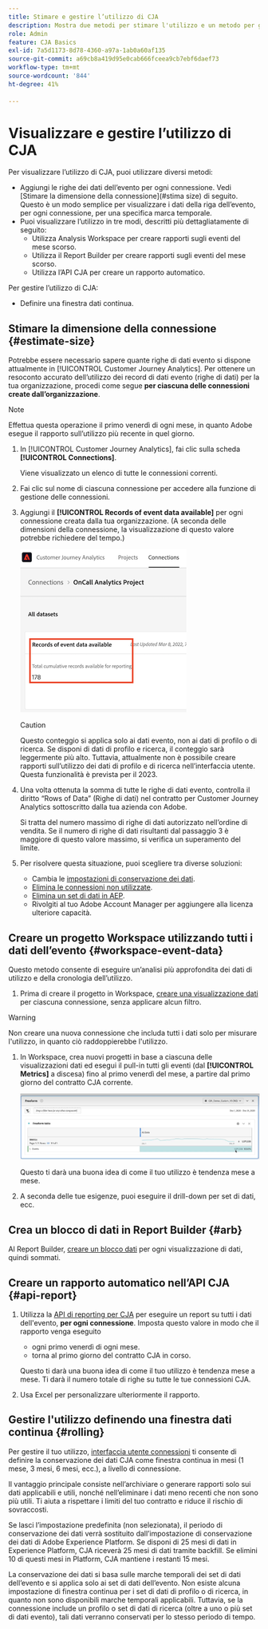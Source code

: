 ```yaml
---
title: Stimare e gestire l’utilizzo di CJA
description: Mostra due metodi per stimare l'utilizzo e un metodo per gestirlo.
role: Admin
feature: CJA Basics
exl-id: 7a5d1173-8d78-4360-a97a-1ab0a60af135
source-git-commit: a69cb8a419d95e0cab666fceea9cb7ebf6daef73
workflow-type: tm+mt
source-wordcount: '844'
ht-degree: 41%

---
```


# Visualizzare e gestire l’utilizzo di CJA

Per visualizzare l’utilizzo di CJA, puoi utilizzare diversi metodi:

* Aggiungi le righe dei dati dell’evento per ogni connessione. Vedi [Stimare la dimensione della connessione](#stima size) di seguito. Questo è un modo semplice per visualizzare i dati della riga dell’evento, per ogni connessione, per una specifica marca temporale.
* Puoi visualizzare l’utilizzo in tre modi, descritti più dettagliatamente di seguito:
   * Utilizza Analysis Workspace per creare rapporti sugli eventi del mese scorso.
   * Utilizza il Report Builder per creare rapporti sugli eventi del mese scorso.
   * Utilizza l’API CJA per creare un rapporto automatico.

Per gestire l’utilizzo di CJA:

* Definire una finestra dati continua.

## Stimare la dimensione della connessione {#estimate-size}

Potrebbe essere necessario sapere quante righe di dati evento si dispone attualmente in [!UICONTROL Customer Journey Analytics]. Per ottenere un resoconto accurato dell’utilizzo dei record di dati evento (righe di dati) per la tua organizzazione, procedi come segue **per ciascuna delle connessioni create dall’organizzazione**.

>[!NOTE]
>
>Effettua questa operazione il primo venerdì di ogni mese, in quanto Adobe esegue il rapporto sull’utilizzo più recente in quel giorno.

1. In [!UICONTROL Customer Journey Analytics], fai clic sulla scheda **[!UICONTROL Connections]**.

   Viene visualizzato un elenco di tutte le connessioni correnti.

1. Fai clic sul nome di ciascuna connessione per accedere alla funzione di gestione delle connessioni.

1. Aggiungi il **[!UICONTROL Records of event data available]** per ogni connessione creata dalla tua organizzazione. (A seconda delle dimensioni della connessione, la visualizzazione di questo valore potrebbe richiedere del tempo.)

   ![Dati evento](assets/event-data.png)

   >[!CAUTION]
   >
   >   Questo conteggio si applica solo ai dati evento, non ai dati di profilo o di ricerca. Se disponi di dati di profilo e ricerca, il conteggio sarà leggermente più alto. Tuttavia, attualmente non è possibile creare rapporti sull’utilizzo dei dati di profilo e di ricerca nell’interfaccia utente. Questa funzionalità è prevista per il 2023.

1. Una volta ottenuta la somma di tutte le righe di dati evento, controlla il diritto “Rows of Data” (Righe di dati) nel contratto per Customer Journey Analytics sottoscritto dalla tua azienda con Adobe.

   Si tratta del numero massimo di righe di dati autorizzato nell’ordine di vendita. Se il numero di righe di dati risultanti dal passaggio 3 è maggiore di questo valore massimo, si verifica un superamento del limite.

1. Per risolvere questa situazione, puoi scegliere tra diverse soluzioni:

   * Cambia le [impostazioni di conservazione dei dati](https://experienceleague.adobe.com/docs/analytics-platform/using/cja-connections/manage-connections.html?lang=it#set-rolling-window-for-connection-data-retention).
   * [Elimina le connessioni non utilizzate](https://experienceleague.adobe.com/docs/analytics-platform/using/cja-overview/cja-faq.html?lang=it#implications-of-deleting-data-components).
   * [Elimina un set di dati in AEP](https://experienceleague.adobe.com/docs/analytics-platform/using/cja-overview/cja-faq.html?lang=it#implications-of-deleting-data-components).
   * Rivolgiti al tuo Adobe Account Manager per aggiungere alla licenza ulteriore capacità.

## Creare un progetto Workspace utilizzando tutti i dati dell’evento {#workspace-event-data}

Questo metodo consente di eseguire un’analisi più approfondita dei dati di utilizzo e della cronologia dell’utilizzo.

1. Prima di creare il progetto in Workspace, [creare una visualizzazione dati](/help/data-views/create-dataview.md) per ciascuna connessione, senza applicare alcun filtro.

>[!WARNING]
>
>    Non creare una nuova connessione che includa tutti i dati solo per misurare l&#39;utilizzo, in quanto ciò raddoppierebbe l&#39;utilizzo.

1. In Workspace, crea nuovi progetti in base a ciascuna delle visualizzazioni dati ed esegui il pull-in tutti gli eventi (dal **[!UICONTROL Metrics]** a discesa) fino al primo venerdì del mese, a partire dal primo giorno del contratto CJA corrente.

   ![Eventi](assets/events-usage.png)

   Questo ti darà una buona idea di come il tuo utilizzo è tendenza mese a mese.

1. A seconda delle tue esigenze, puoi eseguire il drill-down per set di dati, ecc.

## Crea un blocco di dati in Report Builder {#arb}

Al Report Builder, [creare un blocco dati](/help/report-builder/create-a-data-block.md) per ogni visualizzazione di dati, quindi sommati.

## Creare un rapporto automatico nell’API CJA {#api-report}

1. Utilizza la [API di reporting per CJA](https://developer.adobe.com/cja-apis/docs/api/#tag/Reporting-API) per eseguire un report su tutti i dati dell&#39;evento, **per ogni connessione**. Imposta questo valore in modo che il rapporto venga eseguito

   * ogni primo venerdì di ogni mese.
   * torna al primo giorno del contratto CJA in corso.

   Questo ti darà una buona idea di come il tuo utilizzo è tendenza mese a mese. Ti darà il numero totale di righe su tutte le tue connessioni CJA.

1. Usa Excel per personalizzare ulteriormente il rapporto.

## Gestire l&#39;utilizzo definendo una finestra dati continua {#rolling}

Per gestire il tuo utilizzo, [interfaccia utente connessioni](/help/connections/create-connection.md) ti consente di definire la conservazione dei dati CJA come finestra continua in mesi (1 mese, 3 mesi, 6 mesi, ecc.), a livello di connessione.

Il vantaggio principale consiste nell’archiviare o generare rapporti solo sui dati applicabili e utili, nonché nell’eliminare i dati meno recenti che non sono più utili. Ti aiuta a rispettare i limiti del tuo contratto e riduce il rischio di sovraccosti.

Se lasci l’impostazione predefinita (non selezionata), il periodo di conservazione dei dati verrà sostituito dall’impostazione di conservazione dei dati di Adobe Experience Platform. Se disponi di 25 mesi di dati in Experience Platform, CJA riceverà 25 mesi di dati tramite backfill. Se elimini 10 di questi mesi in Platform, CJA mantiene i restanti 15 mesi.

La conservazione dei dati si basa sulle marche temporali dei set di dati dell’evento e si applica solo ai set di dati dell’evento. Non esiste alcuna impostazione di finestra continua per i set di dati di profilo o di ricerca, in quanto non sono disponibili marche temporali applicabili. Tuttavia, se la connessione include un profilo o set di dati di ricerca (oltre a uno o più set di dati evento), tali dati verranno conservati per lo stesso periodo di tempo.

